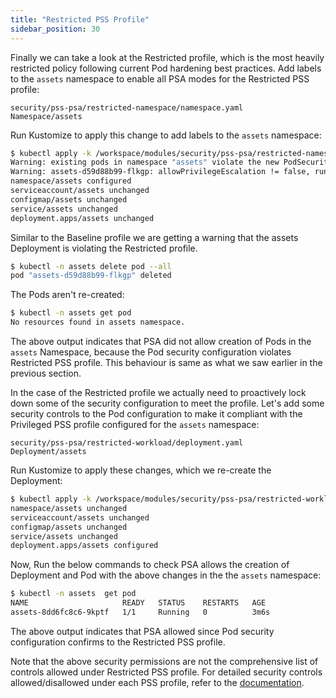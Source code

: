 ```yaml
---
title: "Restricted PSS Profile"
sidebar_position: 30
---
```


Finally we can take a look at the Restricted profile, which is the most heavily restricted policy following current Pod hardening best practices. Add labels to the `assets` namespace to enable all PSA modes for the Restricted PSS profile:

```kustomization
security/pss-psa/restricted-namespace/namespace.yaml
Namespace/assets
```

Run Kustomize to apply this change to add labels to the `assets` namespace:

```bash  timeout=180 hook=restricted-namespace
$ kubectl apply -k /workspace/modules/security/pss-psa/restricted-namespace
Warning: existing pods in namespace "assets" violate the new PodSecurity enforce level "restricted:latest"
Warning: assets-d59d88b99-flkgp: allowPrivilegeEscalation != false, runAsNonRoot != true, seccompProfile
namespace/assets configured
serviceaccount/assets unchanged
configmap/assets unchanged
service/assets unchanged
deployment.apps/assets unchanged
```

Similar to the Baseline profile we are getting a warning that the assets Deployment is violating the Restricted profile.

```bash
$ kubectl -n assets delete pod --all
pod "assets-d59d88b99-flkgp" deleted
```

The Pods aren't re-created:

```bash test=false
$ kubectl -n assets get pod   
No resources found in assets namespace.
```

The above output indicates that PSA did not allow creation of Pods in the `assets` Namespace, because the Pod security configuration violates Restricted PSS profile. This behaviour is same as what we saw earlier in the previous section.

In the case of the Restricted profile we actually need to proactively lock down some of the security configuration to meet the profile. Let's add some security controls to the Pod configuration to make it compliant with the Privileged PSS profile configured for the `assets` namespace:

```kustomization
security/pss-psa/restricted-workload/deployment.yaml
Deployment/assets
```

Run Kustomize to apply these changes, which we re-create the Deployment:

```bash timeout=180 hook=restricted-deploy-with-changes
$ kubectl apply -k /workspace/modules/security/pss-psa/restricted-workload
namespace/assets unchanged
serviceaccount/assets unchanged
configmap/assets unchanged
service/assets unchanged
deployment.apps/assets configured
```

Now, Run the below commands to check PSA allows the creation of Deployment and Pod with the above changes in the  the `assets` namespace:

```bash
$ kubectl -n assets  get pod   
NAME                     READY   STATUS    RESTARTS   AGE
assets-8dd6fc8c6-9kptf   1/1     Running   0          3m6s
```

The above output indicates that PSA allowed since Pod security configuration confirms to the Restricted PSS profile.

Note that the above security permissions are not the comprehensive list of controls allowed under Restricted PSS profile. For detailed security controls allowed/disallowed under each PSS profile, refer to the [documentation](https://kubernetes.io/docs/concepts/security/pod-security-standards/#restricted).
